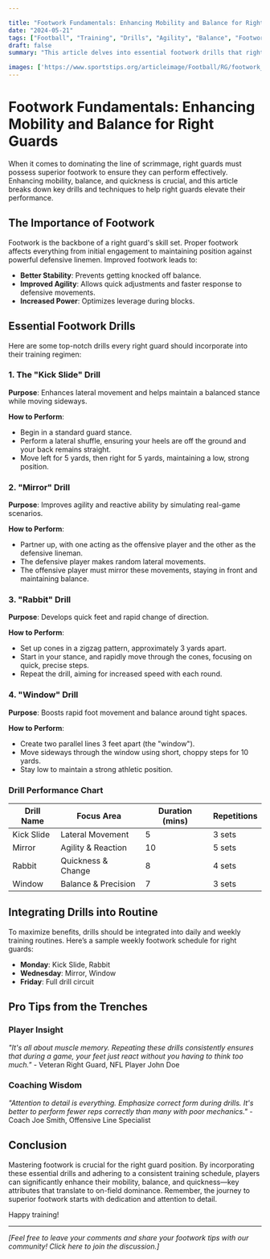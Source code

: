 ```yaml
---

title: "Footwork Fundamentals: Enhancing Mobility and Balance for Right Guards"
date: "2024-05-21"
tags: ["Football", "Training", "Drills", "Agility", "Balance", "Footwork", "Right Guards", "Coaching", "Mobility"]
draft: false
summary: "This article delves into essential footwork drills that right guards can implement to improve agility, balance, and quickness, supported by both player insights and coaching wisdom."

images: ['https://www.sportstips.org/articleimage/Football/RG/footwork_fundamentals_enhancing_mobility_and_balance_for_right_guards.webp']
---
```


# Footwork Fundamentals: Enhancing Mobility and Balance for Right Guards

When it comes to dominating the line of scrimmage, right guards must possess superior footwork to ensure they can perform effectively. Enhancing mobility, balance, and quickness is crucial, and this article breaks down key drills and techniques to help right guards elevate their performance.

## The Importance of Footwork

Footwork is the backbone of a right guard's skill set. Proper footwork affects everything from initial engagement to maintaining position against powerful defensive linemen. Improved footwork leads to:

- **Better Stability**: Prevents getting knocked off balance.
- **Improved Agility**: Allows quick adjustments and faster response to defensive movements.
- **Increased Power**: Optimizes leverage during blocks.
  

## Essential Footwork Drills

Here are some top-notch drills every right guard should incorporate into their training regimen:

### 1. **The "Kick Slide" Drill**

**Purpose**: Enhances lateral movement and helps maintain a balanced stance while moving sideways.

**How to Perform**:
- Begin in a standard guard stance.
- Perform a lateral shuffle, ensuring your heels are off the ground and your back remains straight.
- Move left for 5 yards, then right for 5 yards, maintaining a low, strong position.
  

### 2. **"Mirror" Drill**

**Purpose**: Improves agility and reactive ability by simulating real-game scenarios.

**How to Perform**:
- Partner up, with one acting as the offensive player and the other as the defensive lineman.
- The defensive player makes random lateral movements.
- The offensive player must mirror these movements, staying in front and maintaining balance.

### 3. **"Rabbit" Drill**

**Purpose**: Develops quick feet and rapid change of direction.

**How to Perform**:
- Set up cones in a zigzag pattern, approximately 3 yards apart.
- Start in your stance, and rapidly move through the cones, focusing on quick, precise steps.
- Repeat the drill, aiming for increased speed with each round.

### 4. **"Window" Drill**

**Purpose**: Boosts rapid foot movement and balance around tight spaces.

**How to Perform**:
- Create two parallel lines 3 feet apart (the "window").
- Move sideways through the window using short, choppy steps for 10 yards.
- Stay low to maintain a strong athletic position.

### **Drill Performance Chart**

| Drill Name        | Focus Area          | Duration (mins) | Repetitions |
|-------------------|---------------------|-----------------|-------------|
| Kick Slide        | Lateral Movement    | 5               | 3 sets      |
| Mirror            | Agility & Reaction  | 10              | 5 sets      |
| Rabbit            | Quickness & Change  | 8               | 4 sets      |
| Window            | Balance & Precision | 7               | 3 sets      |

## Integrating Drills into Routine

To maximize benefits, drills should be integrated into daily and weekly training routines. Here’s a sample weekly footwork schedule for right guards:

- **Monday**: Kick Slide, Rabbit
- **Wednesday**: Mirror, Window
- **Friday**: Full drill circuit

## Pro Tips from the Trenches

### **Player Insight**

_"It's all about muscle memory. Repeating these drills consistently ensures that during a game, your feet just react without you having to think too much."_ - Veteran Right Guard, NFL Player John Doe

### **Coaching Wisdom**

_"Attention to detail is everything. Emphasize correct form during drills. It's better to perform fewer reps correctly than many with poor mechanics."_ - Coach Joe Smith, Offensive Line Specialist

## Conclusion

Mastering footwork is crucial for the right guard position. By incorporating these essential drills and adhering to a consistent training schedule, players can significantly enhance their mobility, balance, and quickness—key attributes that translate to on-field dominance. Remember, the journey to superior footwork starts with dedication and attention to detail.

Happy training!

---

_[Feel free to leave your comments and share your footwork tips with our community! Click here to join the discussion.]_
```